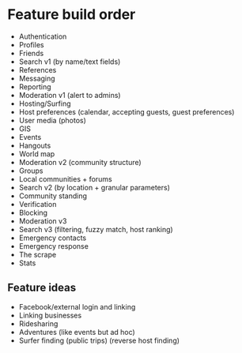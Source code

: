 # Feature build order

* Authentication
* Profiles
* Friends
* Search v1 (by name/text fields)
* References
* Messaging
* Reporting
* Moderation v1 (alert to admins)
* Hosting/Surfing
* Host preferences (calendar, accepting guests, guest preferences)
* User media (photos)
* GIS
* Events
* Hangouts
* World map
* Moderation v2 (community structure)
* Groups
* Local communities + forums
* Search v2 (by location + granular parameters)
* Community standing
* Verification
* Blocking
* Moderation v3
* Search v3 (filtering, fuzzy match, host ranking)
* Emergency contacts
* Emergency response
* The scrape
* Stats

## Feature ideas

* Facebook/external login and linking
* Linking businesses
* Ridesharing
* Adventures (like events but ad hoc)
* Surfer finding (public trips) (reverse host finding)
